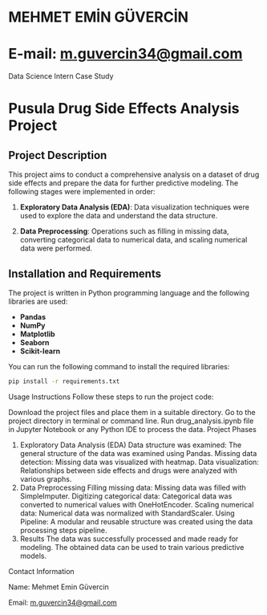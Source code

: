 # MEHMET EMİN GÜVERCİN

# E-mail: m.guvercin34@gmail.com

Data Science Intern Case Study


# Pusula Drug Side Effects Analysis Project

## Project Description
This project aims to conduct a comprehensive analysis on a dataset of drug side effects and prepare the data for further predictive modeling. The following stages were implemented in order:
1. **Exploratory Data Analysis (EDA)**: Data visualization techniques were used to explore the data and understand the data structure.

2. **Data Preprocessing**: Operations such as filling in missing data, converting categorical data to numerical data, and scaling numerical data were performed.

## Installation and Requirements
The project is written in Python programming language and the following libraries are used:

- **Pandas**
- **NumPy**
- **Matplotlib**
- **Seaborn**
- **Scikit-learn**

You can run the following command to install the required libraries:

```bash
pip install -r requirements.txt
```

Usage Instructions
Follow these steps to run the project code:

Download the project files and place them in a suitable directory.
Go to the project directory in terminal or command line.
Run drug_analysis.ipynb file in Jupyter Notebook or any Python IDE to process the data.
Project Phases
1. Exploratory Data Analysis (EDA)
Data structure was examined: The general structure of the data was examined using Pandas.
Missing data detection: Missing data was visualized with heatmap.
Data visualization: Relationships between side effects and drugs were analyzed with various graphs.
2. Data Preprocessing
Filling missing data: Missing data was filled with SimpleImputer.
Digitizing categorical data: Categorical data was converted to numerical values ​​with OneHotEncoder.
Scaling numerical data: Numerical data was normalized with StandardScaler.
Using Pipeline: A modular and reusable structure was created using the data processing steps pipeline.
3. Results
The data was successfully processed and made ready for modeling. The obtained data can be used to train various predictive models.

Contact Information

Name: Mehmet Emin Güvercin

Email: m.guvercin34@gmail.com
